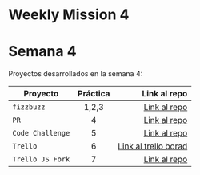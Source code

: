 # Weekly Mission 4

# Semana 4 

Proyectos desarrollados en la semana 4:

| Proyecto | Práctica | Link al repo |
| ------------- |:-------------:| -----:|
|`fizzbuzz`|1,2,3|[Link al repo](https://github.com/YoelVann/fizzbuzz)|
|`PR`|4|[Link al repo](https://github.com/YoelVann/fizzbuzz-visual-partnership)|
|`Code Challenge`|5|[Link al repo](https://github.com/YoelVann/visual-thinking)|
|`Trello`|6|[Link al trello borad](https://trello.com/invite/b/vIQUJ84q/b2794a9a7964c076a2d00e5c1d15209d/first-board)|
|`Trello JS Fork`|7|[Link al repo](https://github.com/LaunchX-InnovaccionVirtual/MissionNodeJS)|